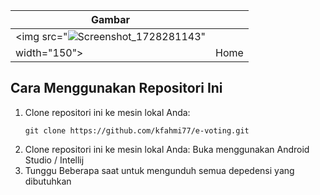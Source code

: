 | Gambar                                 |           |
|----------------------------------------|----------------|
| <img src="![Screenshot_1728281143](https://github.com/user-attachments/assets/f43f9719-8fb6-491a-a0f2-cc8dec746368)"
width="150"> | Home |

<h2>Cara Menggunakan Repositori Ini</h2>

<ol>
    <li>Clone repositori ini ke mesin lokal Anda:
        <pre><code>git clone https://github.com/kfahmi77/e-voting.git</code></pre>
    </li>
     <li>Clone repositori ini ke mesin lokal Anda:
        Buka menggunakan Android Studio / Intellij
    </li>
     <li>
         Tunggu Beberapa saat untuk mengunduh semua depedensi yang dibutuhkan
    </li>
</ol>
